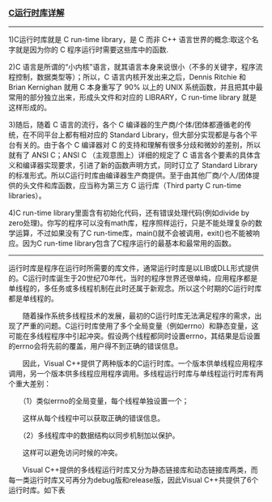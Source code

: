 ### [C运行时库详解](https://blog.csdn.net/wqvbjhc/article/details/6612099)

---

1)C运行时库就是 C run-time library，是 C 而非 C++ 语言世界的概念:取这个名字就是因为你的 C 程序运行时需要这些库中的函数.

2)C 语言是所谓的“小内核”语言，就其语言本身来说很小（不多的关键字，程序流程控制，数据类型等）；所以，C 语言内核开发出来之后，Dennis Ritchie 和 Brian Kernighan 就用 C 本身重写了 90% 以上的 UNIX 系统函数，并且把其中最常用的部分独立出来，形成头文件和对应的 LIBRARY，C run-time library 就是这样形成的。

3)随后，随着 C 语言的流行，各个 C 编译器的生产商/个体/团体都遵循老的传统，在不同平台上都有相对应的 Standard Library，但大部分实现都是与各个平台有关的。由于各个 C 编译器对 C 的支持和理解有很多分歧和微妙的差别，所以就有了 ANSI C；ANSI C （主观意图上）详细的规定了 C 语言各个要素的具体含义和编译器实现要求，引进了新的函数声明方式，同时订立了 Standard Library 的标准形式。所以C运行时库由编译器生产商提供。至于由其他厂商/个人/团体提供的头文件和库函数，应当称为第三方 C 运行库（Third party C run-time libraries）。

4)C run-time library里面含有初始化代码，还有错误处理代码(例如divide by zero处理)。你写的程序可以没有math库，程序照样运行，只是不能处理复杂的数学运算，不过如果没有了C run-time库，main()就不会被调用，exit()也不能被响应。因为C run-time library包含了C程序运行的最基本和最常用的函数。

----

运行时库是程序在运行时所需要的库文件，通常运行时库是以LIB或DLL形式提供的。C运行时库诞生于20世纪70年代，当时的程序世界还很单纯，应用程序都是单线程的，多任务或多线程机制在此时还属于新观念。所以这个时期的C运行时库都是单线程的。

　　随着操作系统多线程技术的发展，最初的C运行时库无法满足程序的需求，出现了严重的问题。C运行时库使用了多个全局变量（例如errno）和静态变量，这可能在多线程程序中引起冲突。假设两个线程都同时设置errno，其结果是后设置的errno会将先前的覆盖，用户得不到正确的错误信息。

　　因此，Visual C++提供了两种版本的C运行时库。一个版本供单线程应用程序调用，另一个版本供多线程应用程序调用。多线程运行时库与单线程运行时库有两个重大差别：

　　（1）类似errno的全局变量，每个线程单独设置一个；

　　这样从每个线程中可以获取正确的错误信息。

　　（2）多线程库中的数据结构以同步机制加以保护。

　　这样可以避免访问时候的冲突。

　　Visual C++提供的多线程运行时库又分为静态链接库和动态链接库两类，而每一类运行时库又可再分为debug版和release版，因此Visual C++共提供了6个运行时库。如下表
